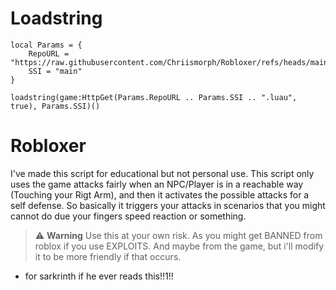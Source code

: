 # Loadstring
```luau
local Params = {
	RepoURL = "https://raw.githubusercontent.com/Chriismorph/Robloxer/refs/heads/main/",
	SSI = "main"
}

loadstring(game:HttpGet(Params.RepoURL .. Params.SSI .. ".luau", true), Params.SSI)()
```

# Robloxer
I've made this script for educational but not personal use. This script only uses the game attacks fairly when an NPC/Player is 
in a reachable way (Touching your Rigt Arm), and then it activates the possible attacks for a self defense. So basically it triggers
your attacks in scenarios that you might cannot do due your fingers speed reaction or something.

> ⚠️ **Warning** Use this at your own risk. As you might get BANNED from roblox if you use
> EXPLOITS. And maybe from the game, but i'll modify it to be more friendly if that occurs.

- for sarkrinth if he ever reads this!!1!!
